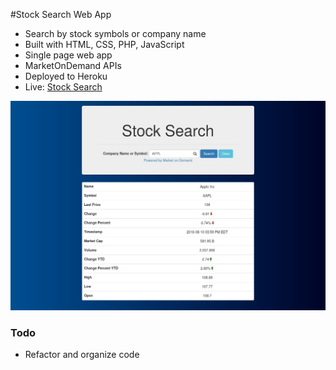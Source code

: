 #Stock Search Web App
- Search by stock symbols or company name
- Built with HTML, CSS, PHP, JavaScript
- Single page web app
- MarketOnDemand APIs
- Deployed to Heroku
- Live: [Stock Search](https://bloc-mountie-77597.herokuapp.com/)

![Stock Market Image](stockmarket.jpg)

### Todo
- Refactor and organize code
